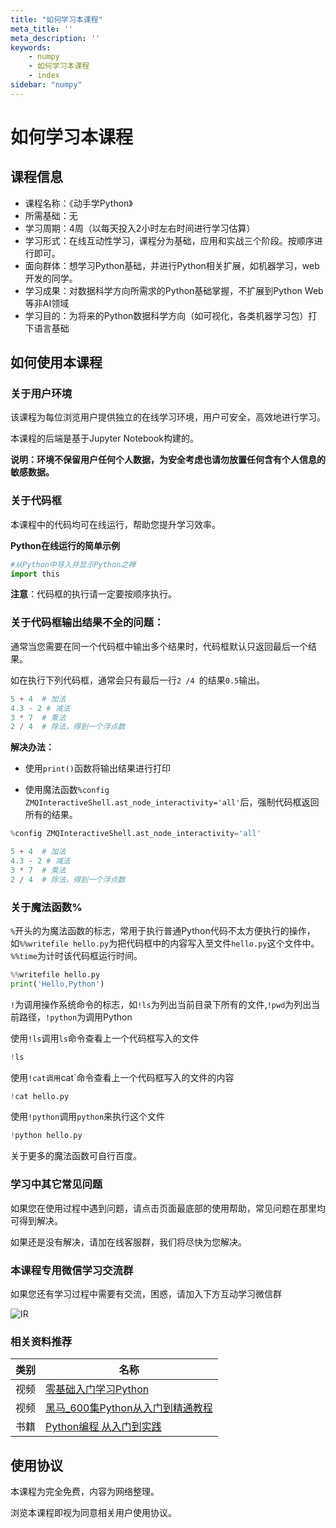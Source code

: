 ```yaml
---
title: "如何学习本课程"
meta_title: ''
meta_description: ''
keywords: 
    - numpy
    - 如何学习本课程
    - index
sidebar: "numpy"
---
```

# 如何学习本课程

## 课程信息
- 课程名称：《动手学Python》
- 所需基础：无
- 学习周期：4周（以每天投入2小时左右时间进行学习估算）
- 学习形式：在线互动性学习，课程分为基础，应用和实战三个阶段。按顺序进行即可。
- 面向群体：想学习Python基础，并进行Python相关扩展，如机器学习，web开发的同学。
- 学习成果：对数据科学方向所需求的Python基础掌握，不扩展到Python Web等非AI领域
- 学习目的：为将来的Python数据科学方向（如可视化，各类机器学习包）打下语言基础

## 如何使用本课程

### 关于用户环境

该课程为每位浏览用户提供独立的在线学习环境，用户可安全，高效地进行学习。

本课程的后端是基于Jupyter Notebook构建的。

**说明：环境不保留用户任何个人数据，为安全考虑也请勿放置任何含有个人信息的敏感数据。**

### 关于代码框

本课程中的代码均可在线运行，帮助您提升学习效率。

**Python在线运行的简单示例**

```Python
#从Python中导入并显示Python之禅
import this
```

**注意**：代码框的执行请一定要按顺序执行。

### 关于代码框输出结果不全的问题：

通常当您需要在同一个代码框中输出多个结果时，代码框默认只返回最后一个结果。

如在执行下列代码框，通常会只有最后一行`2 /4 `的结果`0.5`输出。

```Python
5 + 4  # 加法
4.3 - 2 # 减法
3 * 7  # 乘法
2 / 4  # 除法，得到一个浮点数
```

**解决办法：**

- 使用`print()`函数将输出结果进行打印

- 使用魔法函数`%config ZMQInteractiveShell.ast_node_interactivity='all'`后，强制代码框返回所有的结果。

```Python
%config ZMQInteractiveShell.ast_node_interactivity='all'
```

```Python
5 + 4  # 加法
4.3 - 2 # 减法
3 * 7  # 乘法
2 / 4  # 除法，得到一个浮点数
```

### 关于魔法函数%

`%`开头的为魔法函数的标志，常用于执行普通Python代码不太方便执行的操作，如`%%writefile hello.py`为把代码框中的内容写入至文件`hello.py`这个文件中。``%%time``为计时该代码框运行时间。

```Python
%%writefile hello.py
print('Hello,Python')
```

`!`为调用操作系统命令的标志，如`!ls`为列出当前目录下所有的文件,`!pwd`为列出当前路径，`!python`为调用Python

使用`!ls`调用`ls`命令查看上一个代码框写入的文件

```Python
!ls
```

使用`!cat调用`cat`命令查看上一个代码框写入的文件的内容

```Python
!cat hello.py
```

使用`!python`调用`python`来执行这个文件

```Python
!python hello.py
```

关于更多的魔法函数可自行百度。

### 学习中其它常见问题

如果您在使用过程中遇到问题，请点击页面最底部的使用帮助，常见问题在那里均可得到解决。

如果还是没有解决，请加在线客服群，我们将尽快为您解决。

### 本课程专用微信学习交流群 

如果您还有学习过程中需要有交流，困惑，请加入下方互动学习微信群

![IR](./images/python-wechat.jpg)

### 相关资料推荐

| 类别     | 名称    |
| -- |   ---- |
| 视频     | [零基础入门学习Python](https://www.bilibili.com/video/av4050443) |
| 视频     | [黑马_600集Python从入门到精通教程](https://www.bilibili.com/video/av14184325) |
| 书籍     | [Python编程 从入门到实践](https://item.jd.com/11993134.html) |

## 使用协议

本课程为完全免费，内容为网络整理。

浏览本课程即视为同意相关用户使用协议。
<code class=backend-type backend-type=free></code>
<code class=gatsby-kernelname data-language=python></code>
<script type="text/javascript" src="https://cdn.freeaihub.com/asset/js/cell.js"></script>
